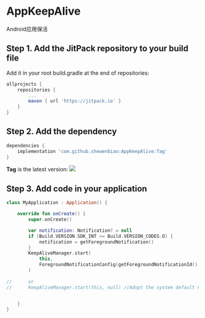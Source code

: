 # AppKeepAlive
Android应用保活

## Step 1. Add the JitPack repository to your build file

Add it in your root build.gradle at the end of repositories:
```gradle
allprojects {
    repositories {
        ...
        maven { url 'https://jitpack.io' }
    }
}
```
## Step 2. Add the dependency

```gradle
dependencies {
    implementation 'com.github.shewenbiao:AppKeepAlive:Tag'
}
```
**Tag** is the latest version: [![](https://jitpack.io/v/shewenbiao/AppKeepAlive.svg)](https://jitpack.io/#shewenbiao/AppKeepAlive)

## Step 3. Add code in your application
```kotlin
class MyApplication : Application() {

    override fun onCreate() {
        super.onCreate()

        var notification: Notification? = null
        if (Build.VERSION.SDK_INT >= Build.VERSION_CODES.O) {
            notification = getForegroundNotification()
        }
        KeepAliveManager.start(
            this,
            ForegroundNotificationConfig(getForegroundNotificationId(), notification)
        )
        
//      or
//      KeepAliveManager.start(this, null) //Adopt the system default notification style


    }
}
```
